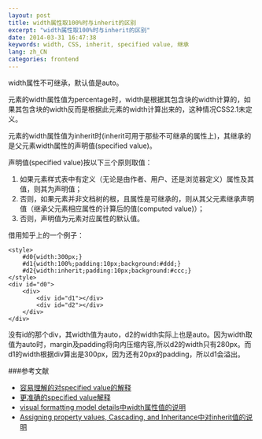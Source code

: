 ```yaml
---
layout: post
title: width属性取100%时与inherit的区别
excerpt: "width属性取100%时与inherit的区别"
date: 2014-03-31 16:47:38
keywords: width, CSS, inherit, specified value, 继承
lang: zh_CN
categories: frontend
---
```

width属性不可继承，默认值是auto。

元素的width属性值为percentage时，width是根据其包含块的width计算的，如果其包含块的width反而是根据此元素的width计算出来的，这种情况CSS2.1未定义。

元素的width属性值为inherit时(inherit可用于那些不可继承的属性上)，其继承的是父元素width属性的声明值(specified value)。

声明值(specified value)按以下三个原则取值：
1. 如果元素样式表中有定义（无论是由作者、用户、还是浏览器定义）属性及其值，则其为声明值；
2. 否则，如果元素并非文档树的根，且属性是可继承的，则从其父元素继承声明值（继承父元素相应属性的计算后的值(computed value)）；
3. 否则，声明值为元素对应属性的默认值。

借用知乎上的一个例子：

	<style>
		#d0{width:300px;}
		#d1{width:100%;padding:10px;background:#ddd;}
		#d2{width:inherit;padding:10px;background:#ccc;}
	</style>
	<div id="d0">
		<div>
			<div id="d1"></div>
			<div id="d2"></div>
		</div>
	</div>

没有id的那个div，其width值为auto，d2的width实际上也是auto。因为width取值为auto时，margin及padding将向内压缩内容,所以d2的width只有280px。而d1的width根据div算出是300px，因为还有20px的padding，所以d1会溢出。

###参考文献
- [容易理解的对specified value的解释](https://developer.mozilla.org/en-US/docs/Web/CSS/specified_value)
- [更准确的specified value解释](http://www.w3.org/TR/CSS2/cascade.html#specified-value)
- [visual formatting model details中width属性值的说明](http://www.w3.org/TR/CSS21/visudet.html#the-width-property)
- [Assigning property values, Cascading, and Inheritance中对inherit值的说明](http://www.w3.org/TR/CSS21/cascade.html#value-def-inherit)